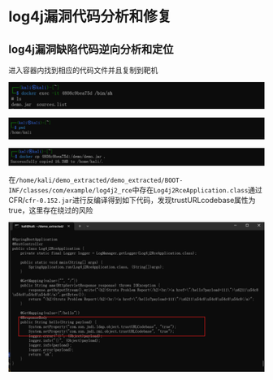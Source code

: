 # log4j漏洞代码分析和修复

## log4j漏洞缺陷代码逆向分析和定位

进入容器内找到相应的代码文件并且复制到靶机

![alt text](images2/image-1.png)

![alt text](images2/image-2.png)

![alt text](images2/image-3.png)

在`/home/kali/demo_extracted/demo_extracted/BOOT-INF/classes/com/example/log4j2_rce`中存在`Log4j2RceApplication.class`通过CFR/`cfr-0.152.jar`进行反编译得到如下代码，发现trustURLcodebase属性为true，这里存在绕过的风险

![alt text](images2/image-4.png)

